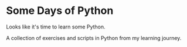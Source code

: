 # Some Days of Python

Looks like it's time to learn some Python.

A collection of exercises and scripts in Python from my learning journey.